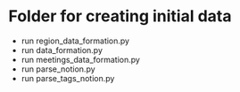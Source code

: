 # Folder for creating initial data

- run region_data_formation.py
- run data_formation.py
- run meetings_data_formation.py
- run parse_notion.py
- run parse_tags_notion.py